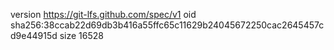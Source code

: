 version https://git-lfs.github.com/spec/v1
oid sha256:38ccab22d69db3b416a55ffc65c11629b24045672250cac2645457cd9e44915d
size 16528
